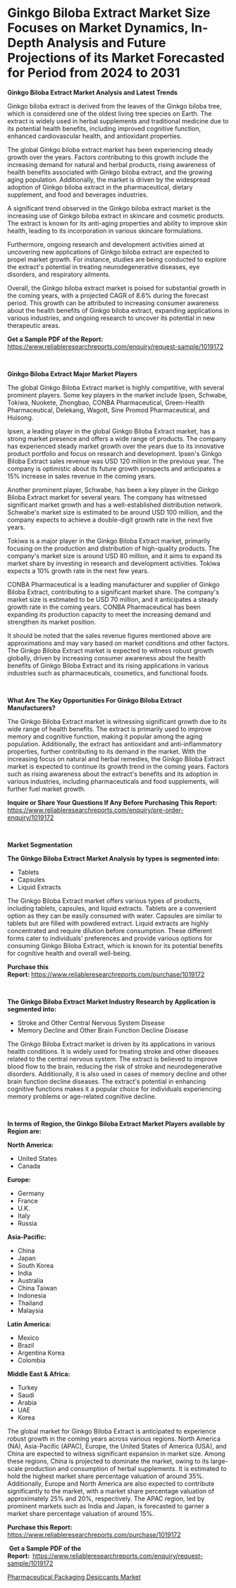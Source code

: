 <p><h1>Ginkgo Biloba Extract Market Size Focuses on Market Dynamics, In-Depth Analysis and Future Projections of its Market Forecasted for Period from 2024 to 2031</h1></p><p><strong>Ginkgo Biloba Extract Market Analysis and Latest Trends</strong></p>
<p><p>Ginkgo biloba extract is derived from the leaves of the Ginkgo biloba tree, which is considered one of the oldest living tree species on Earth. The extract is widely used in herbal supplements and traditional medicine due to its potential health benefits, including improved cognitive function, enhanced cardiovascular health, and antioxidant properties.</p><p>The global Ginkgo biloba extract market has been experiencing steady growth over the years. Factors contributing to this growth include the increasing demand for natural and herbal products, rising awareness of health benefits associated with Ginkgo biloba extract, and the growing aging population. Additionally, the market is driven by the widespread adoption of Ginkgo biloba extract in the pharmaceutical, dietary supplement, and food and beverages industries.</p><p>A significant trend observed in the Ginkgo biloba extract market is the increasing use of Ginkgo biloba extract in skincare and cosmetic products. The extract is known for its anti-aging properties and ability to improve skin health, leading to its incorporation in various skincare formulations.</p><p>Furthermore, ongoing research and development activities aimed at uncovering new applications of Ginkgo biloba extract are expected to propel market growth. For instance, studies are being conducted to explore the extract's potential in treating neurodegenerative diseases, eye disorders, and respiratory ailments.</p><p>Overall, the Ginkgo biloba extract market is poised for substantial growth in the coming years, with a projected CAGR of 8.6% during the forecast period. This growth can be attributed to increasing consumer awareness about the health benefits of Ginkgo biloba extract, expanding applications in various industries, and ongoing research to uncover its potential in new therapeutic areas.</p></p>
<p><strong>Get a Sample PDF of the Report:&nbsp;</strong> <a href="https://www.reliableresearchreports.com/enquiry/request-sample/1019172">https://www.reliableresearchreports.com/enquiry/request-sample/1019172</a></p>
<p>&nbsp;</p>
<p><strong>Ginkgo Biloba Extract Major Market Players</strong></p>
<p><p>The global Ginkgo Biloba Extract market is highly competitive, with several prominent players. Some key players in the market include Ipsen, Schwabe, Tokiwa, Nuokete, Zhongbao, CONBA Pharmaceutical, Green-Health Pharmaceutical, Delekang, Wagott, Sine Promod Pharmaceutical, and Huisong.</p><p>Ipsen, a leading player in the global Ginkgo Biloba Extract market, has a strong market presence and offers a wide range of products. The company has experienced steady market growth over the years due to its innovative product portfolio and focus on research and development. Ipsen's Ginkgo Biloba Extract sales revenue was USD 120 million in the previous year. The company is optimistic about its future growth prospects and anticipates a 15% increase in sales revenue in the coming years.</p><p>Another prominent player, Schwabe, has been a key player in the Ginkgo Biloba Extract market for several years. The company has witnessed significant market growth and has a well-established distribution network. Schwabe's market size is estimated to be around USD 100 million, and the company expects to achieve a double-digit growth rate in the next five years.</p><p>Tokiwa is a major player in the Ginkgo Biloba Extract market, primarily focusing on the production and distribution of high-quality products. The company's market size is around USD 80 million, and it aims to expand its market share by investing in research and development activities. Tokiwa expects a 10% growth rate in the next few years.</p><p>CONBA Pharmaceutical is a leading manufacturer and supplier of Ginkgo Biloba Extract, contributing to a significant market share. The company's market size is estimated to be USD 70 million, and it anticipates a steady growth rate in the coming years. CONBA Pharmaceutical has been expanding its production capacity to meet the increasing demand and strengthen its market position.</p><p>It should be noted that the sales revenue figures mentioned above are approximations and may vary based on market conditions and other factors. The Ginkgo Biloba Extract market is expected to witness robust growth globally, driven by increasing consumer awareness about the health benefits of Ginkgo Biloba Extract and its rising applications in various industries such as pharmaceuticals, cosmetics, and functional foods.</p></p>
<p>&nbsp;</p>
<p><strong>What Are The Key Opportunities For Ginkgo Biloba Extract Manufacturers?</strong></p>
<p><p>The Ginkgo Biloba Extract market is witnessing significant growth due to its wide range of health benefits. The extract is primarily used to improve memory and cognitive function, making it popular among the aging population. Additionally, the extract has antioxidant and anti-inflammatory properties, further contributing to its demand in the market. With the increasing focus on natural and herbal remedies, the Ginkgo Biloba Extract market is expected to continue its growth trend in the coming years. Factors such as rising awareness about the extract's benefits and its adoption in various industries, including pharmaceuticals and food supplements, will further fuel market growth.</p></p>
<p><strong>Inquire or Share Your Questions If Any Before Purchasing This Report:</strong> <a href="https://www.reliableresearchreports.com/enquiry/pre-order-enquiry/1019172">https://www.reliableresearchreports.com/enquiry/pre-order-enquiry/1019172</a></p>
<p>&nbsp;</p>
<p><strong>Market Segmentation</strong></p>
<p><strong>The Ginkgo Biloba Extract Market Analysis by types is segmented into:</strong></p>
<p><ul><li>Tablets</li><li>Capsules</li><li>Liquid Extracts</li></ul></p>
<p><p>The Ginkgo Biloba Extract market offers various types of products, including tablets, capsules, and liquid extracts. Tablets are a convenient option as they can be easily consumed with water. Capsules are similar to tablets but are filled with powdered extract. Liquid extracts are highly concentrated and require dilution before consumption. These different forms cater to individuals' preferences and provide various options for consuming Ginkgo Biloba Extract, which is known for its potential benefits for cognitive health and overall well-being.</p></p>
<p><strong>Purchase this Report:&nbsp;</strong><a href="https://www.reliableresearchreports.com/purchase/1019172">https://www.reliableresearchreports.com/purchase/1019172</a></p>
<p>&nbsp;</p>
<p><strong>The Ginkgo Biloba Extract Market Industry Research by Application is segmented into:</strong></p>
<p><ul><li>Stroke and Other Central Nervous System Disease</li><li>Memory Decline and Other Brain Function Decline Disease</li></ul></p>
<p><p>The Ginkgo Biloba Extract market is driven by its applications in various health conditions. It is widely used for treating stroke and other diseases related to the central nervous system. The extract is believed to improve blood flow to the brain, reducing the risk of stroke and neurodegenerative disorders. Additionally, it is also used in cases of memory decline and other brain function decline diseases. The extract's potential in enhancing cognitive functions makes it a popular choice for individuals experiencing memory problems or age-related cognitive decline.</p></p>
<p>&nbsp;</p>
<p><strong>In terms of Region, the Ginkgo Biloba Extract Market Players available by Region are:</strong></p>
<p>
    <p> <strong> North America: </strong>
        <ul>
            <li>United States</li>
            <li>Canada</li>
        </ul>
        </p> 
    <p> <strong> Europe: </strong>
        <ul>
            <li>Germany</li>
            <li>France</li>
            <li>U.K.</li>
            <li>Italy</li>
            <li>Russia</li>
        </ul>
        </p> 
    <p> <strong> Asia-Pacific: </strong>
        <ul>
            <li>China</li>
            <li>Japan</li>
            <li>South Korea</li>
            <li>India</li>
            <li>Australia</li>
            <li>China Taiwan</li>
            <li>Indonesia</li>
            <li>Thailand</li>
            <li>Malaysia</li>
        </ul>
        </p> 
    <p> <strong> Latin America: </strong>
        <ul>
            <li>Mexico</li>
            <li>Brazil</li>
            <li>Argentina Korea</li>
            <li>Colombia</li>
        </ul>
        </p> 
    <p> <strong> Middle East & Africa: </strong>
        <ul>
            <li>Turkey</li>
            <li>Saudi</li>
            <li>Arabia</li>
            <li>UAE</li>
            <li>Korea</li>
        </ul>
    </p>
    </p>
<p><p>The global market for Ginkgo Biloba Extract is anticipated to experience robust growth in the coming years across various regions. North America (NA), Asia-Pacific (APAC), Europe, the United States of America (USA), and China are expected to witness significant expansion in market size. Among these regions, China is projected to dominate the market, owing to its large-scale production and consumption of herbal supplements. It is estimated to hold the highest market share percentage valuation of around 35%. Additionally, Europe and North America are also expected to contribute significantly to the market, with a market share percentage valuation of approximately 25% and 20%, respectively. The APAC region, led by prominent markets such as India and Japan, is forecasted to garner a market share percentage valuation of around 15%.</p></p>
<p><strong>Purchase this Report: </strong><a href="https://www.reliableresearchreports.com/purchase/1019172">https://www.reliableresearchreports.com/purchase/1019172</a></p>
<p>&nbsp;<strong>Get a Sample PDF of the Report:&nbsp;&nbsp;</strong><a href="https://www.reliableresearchreports.com/enquiry/request-sample/1019172">https://www.reliableresearchreports.com/enquiry/request-sample/1019172</a></p>
<p><strong></strong></p>
<p><p><a href="https://github.com/gshchiplitsov/Market-Research-Report-List-2/blob/main/pharmaceutical-packaging-desiccants-market.md">Pharmaceutical Packaging Desiccants Market</a></p></p>